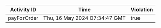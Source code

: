 | Activity ID | Time | Violation |
| --- | --- | --- |
| payForOrder | Thu, 16 May 2024 07:34:47 GMT | true |